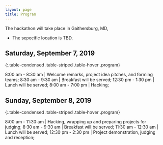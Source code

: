 ```yaml
---
layout: page
title: Program
---
```


The hackathon will take place in Gaithersburg, MD, 
- The sepecific location is TBD.

## Saturday, September 7, 2019

{:.table-condensed .table-striped .table-hover .program}

8:00 am - 8:30 am | Welcome remarks, project idea pitches, and forming teams;
8:30 am - 9:30 am | Breakfast will be served;
12:30 pm - 1:30 pm | Lunch will be served;
8:00 am - 7:00 pm | Hacking;


## Sunday, September 8, 2019

{:.table-condensed .table-striped .table-hover .program}

8:00 am - 11:30 am | Hacking, wrapping up and preparing projects for judging;
8:30 am - 9:30 am | Breakfast will be served;
11:30 am - 12:30 am | Lunch will be served;
12:30 pm - 2:30 pm | Project demonstration, judging and reception;
